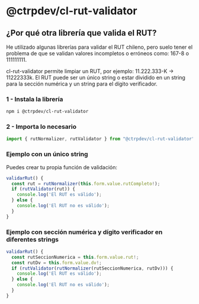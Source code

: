 # @ctrpdev/cl-rut-validator

## ¿Por qué otra librería que valida el RUT?
He utilizado algunas librerías para validar el RUT chileno, pero suelo tener el problema de que se validan valores incompletos o erróneos como: 167-8 o 111111111.

cl-rut-validator permite limpiar un RUT, por ejemplo: 11.222.333-K -> 11222333k. El RUT puede ser un único string o estar dividido en un string para la sección numérica y un string para el dígito verificador.

### 1 - Instala la librería
```bash
npm i @ctrpdev/cl-rut-validator
```
### 2 - Importa lo necesario
```js
import { rutNormalizer, rutValidator } from "@ctrpdev/cl-rut-validator";
```
### Ejemplo con un único string
Puedes crear tu propia función de validación:
```js
validarRut() {
  const rut = rutNormalizer(this.form.value.rutCompleto!);
  if (rutValidator(rut)) {
    console.log('El RUT es válido');
  } else {
    console.log('El RUT no es válido');
  }
}
```
### Ejemplo con sección numérica y dígito verificador en diferentes strings
```js
validarRut() {
  const rutSeccionNumerica = this.form.value.rut!;
  const rutDv = this.form.value.dv!;
  if (rutValidator(rutNormalizer(rutSeccionNumerica, rutDv))) {
    console.log('El RUT es válido');
  } else {
    console.log('El RUT no es válido');
  }
}
```
